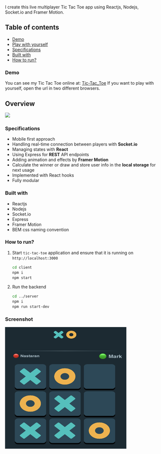 I create this live multiplayer Tic Tac Toe app using Reactjs, Nodejs, Socket.io and Framer Motion.

## Table of contents

- [Demo](#demo)
- [Play with yourself](#play-with-yourself)
- [Specifications](#my-process)
- [Built with](#built-with)
- [How to run?](#how-to-run)

### Demo

You can see my Tic Tac Toe online at: [Tic-Tac_Toe](https://tic-tac-toe-app.herokuapp.com)
If you want to play with yourself, open the url in two different browsers.

## Overview

![](https://github.com/NastaranMO/tic-tac-toe/blob/main/client/src/assests/Screen-Recording-2022-12-13-at-1.gif)

### Specifications

- Mobile first approach
- Handling real-time connection between players with <b>Socket.io</b>
- Managing states with <b>React</b>
- Using Express for <b>REST</b> API endpoints
- Adding animation and effects by <b>Framer Motion</b>
- Calculate the winner or draw and store user info in the <b>local storage</b> for next usage
- Implemented with React hooks
- Fully modular

### Built with

- Reactjs
- Nodejs
- Socket.io
- Express
- Framer Motion
- BEM css naming convention

### How to run?

1. Start `tic-tac-toe` application and ensure that it is running on `http://localhost:3000`
   ```bash
   cd client
   npm i
   npm start
   ```
2. Run the backend

   ```bash
   cd ../server
   npm i
   npm run start-dev
   ```

### Screenshot

<!-- ![](./client/src/assests/tic-tac-toe.png) -->
<img src="./client/src/assests/tic-tac-toe-screenshot.png" alt="Kitten" title="A cute kitten" width="400" height="400" style="border-radious: 5px;" />
